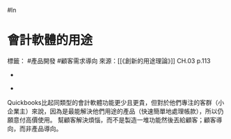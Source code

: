 #ln 
# 會計軟體的用途
標籤： #產品開發 #顧客需求導向 
來源：[[《創新的用途理論》]] CH.03 p.113

-

>

-

Quickbooks比起同類型的會計軟體功能更少且更貴，但對於他們專注的客群（小企業主）來說，因為是最能解決他們用途的產品（快速簡單地處理帳款），所以仍願意付高價使用。
幫顧客解決煩惱，而不是製造一堆功能然後丟給顧客；顧客導向，而非產品導向。